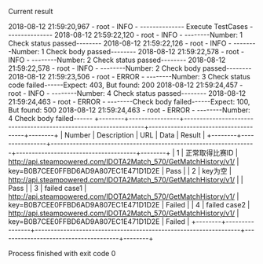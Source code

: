 Current result

2018-08-12 21:59:20,967 - root - INFO - -------------- Execute TestCases ---------------
2018-08-12 21:59:22,120 - root - INFO - --------Number: 1 Check status passed--------
2018-08-12 21:59:22,126 - root - INFO - --------Number: 1 Check body passed--------
2018-08-12 21:59:22,578 - root - INFO - --------Number: 2 Check status passed--------
2018-08-12 21:59:22,578 - root - INFO - --------Number: 2 Check body passed--------
2018-08-12 21:59:23,506 - root - ERROR - --------Number: 3 Check status code failed------Expect: 403, But found: 200
2018-08-12 21:59:24,457 - root - INFO - --------Number: 4 Check status passed--------
2018-08-12 21:59:24,463 - root - ERROR - --------Check body failed------Expect: 100, But found: 500
2018-08-12 21:59:24,463 - root - ERROR - --------Number: 4 Check body failed------
+--------+----------------+-----------------------------------------------------------------+--------------------------------------+--------+
| Number |  Description   | URL                                                             |                 Data                 | Result |
+--------+----------------+-----------------------------------------------------------------+--------------------------------------+--------+
|   1    | 正常取得比赛ID | http://api.steampowered.com/IDOTA2Match_570/GetMatchHistory/v1/ | key=B0B7CEE0FFBD6AD9A807EC1E471D1D2E |  Pass  |
|   2    |    key为空     | http://api.steampowered.com/IDOTA2Match_570/GetMatchHistory/v1/ |                                      |  Pass  |
|   3    |  failed case1  | http://api.steampowered.com/IDOTA2Match_570/GetMatchHistory/v1/ | key=B0B7CEE0FFBD6AD9A807EC1E471D1D2E | Failed |
|   4    |  failed case2  | http://api.steampowered.com/IDOTA2Match_570/GetMatchHistory/v1/ | key=B0B7CEE0FFBD6AD9A807EC1E471D1D2E | Failed |
+--------+----------------+-----------------------------------------------------------------+--------------------------------------+--------+

Process finished with exit code 0